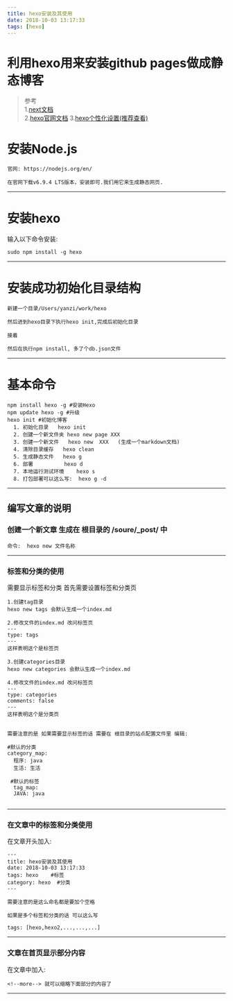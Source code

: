 ```yaml
---
title: hexo安装及其使用
date: 2018-10-03 13:17:33
tags: [hexo]
---
```

# 利用hexo用来安装github pages做成静态博客

>参考  
1.[next文档](http://theme-next.iissnan.com/getting-started.html#clone)  
2.[hexo官网文档](https://hexo.io/docs/)
3.[hexo个性化设置(推荐查看)](http://shenzekun.cn/hexo%E7%9A%84next%E4%B8%BB%E9%A2%98%E4%B8%AA%E6%80%A7%E5%8C%96%E9%85%8D%E7%BD%AE%E6%95%99%E7%A8%8B.html)


 
# 安装Node.js

```
官网: https://nodejs.org/en/

在官网下载v6.9.4 LTS版本，安装即可.我们用它来生成静态网页.
```
<!--more-->

---

# 安装hexo
输入以下命令安装:  

```
sudo npm install -g hexo

```
---

# 安装成功初始化目录结构

```
新建一个目录/Users/yanzi/work/hexo

然后进到hexo目录下执行hexo init,完成后初始化目录

接着

然后在执行npm install, 多了个db.json文件 
```

---

# 基本命令

```
npm install hexo -g #安装Hexo
npm update hexo -g #升级
hexo init #初始化博客
  1. 初始化目录   hexo init
  2. 创建一个新文件夹 hexo new page XXX
  3. 创建一个新文件   hexo new  XXX   (生成一个markdown文档)
  4. 清除目录缓存   hexo clean
  5. 生成静态文件   hexo g
  6. 部署			 hexo d
  7. 本地运行测试环境    hexo s
  8. 打包部署可以这么写:  hexo g -d
```

---


## 编写文章的说明
### 创建一个新文章 生成在 根目录的 /soure/_post/ 中
   `命令:  hexo new 文件名称`
   
   ---
   
### 标签和分类的使用
需要显示标签和分类 首先需要设置标签和分类页  

```
1.创建tag目录  
hexo new tags 会默认生成一个index.md

2.修改文件的index.md 改问标签页
---
type: tags
---
这样表明这个是标签页

3.创建categories目录
hexo new categories 会默认生成一个index.md

4.修改文件的index.md 改问标签页
---
type: categories
comments: false 
---
这样表明这个是分类页


需要注意的是 如果需要显示标签的话 需要在 根目录的站点配置文件里 编辑:

#默认的分类
category_map:
  程序: java
  生活: 生活
  
 #默认的标签 
  tag_map:
  JAVA: java
  
```
---

### 在文章中的标签和分类使用

在文章开头加入:

```
---
title: hexo安装及其使用
date: 2018-10-03 13:17:33
tags: hexo    #标签
category: hexo  #分类
---

需要注意的是这么命名都是要加个空格

如果是多个标签和分类的话 可以这么写

tags: [hexo,hexo2,...,...,...]

```

---

### 文章在首页显示部分内容

在文章中加入:

`<!--more--> 就可以缩略下面部分的内容了`


---

